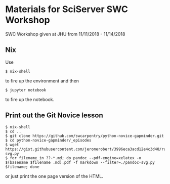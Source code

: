 # Materials for SciServer SWC Workshop

SWC Workshop given at JHU from 11/11/2018 - 11/14/2018

## Nix

Use

    $ nix-shell

to fire up the environment and then

    $ jupyter notebook

to fire up the notebook.

## Print out the Git Novice lesson

    $ nix-shell
    $ cd ..
    $ git clone https://github.com/swcarpentry/python-novice-gapminder.git
    $ cd python-novice-gapminder/_episodes
    $ wget https://gist.githubusercontent.com/jeromerobert/3996eca3acd12e4c3d40/raw/c51d688a58e5a1fd583c2df37226a5e632a064c2/pandoc-svg.py
    $ for filename in ??-*.md; do pandoc --pdf-engine=xelatex -o $(basename $filename .md).pdf -f markdown --filter=./pandoc-svg.py $filename; done

or just print the one page version of the HTML.